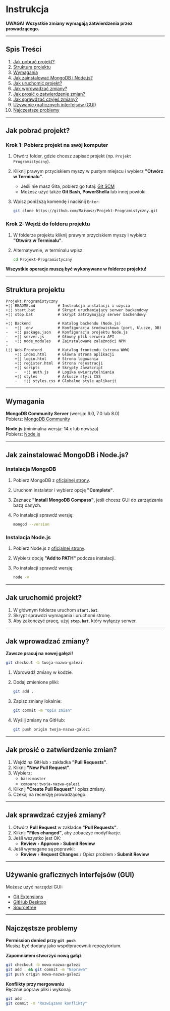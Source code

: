 # Instrukcja

**UWAGA! Wszystkie zmiany wymagają zatwierdzenia przez prowadzącego.**

---

## Spis Treści
1. [Jak pobrać projekt?](#jak-pobrać-projekt)
2. [Struktura projektu](#struktura-projektu)
3. [Wymagania](#wymagania)
4. [Jak zainstalować MongoDB i Node.js?](#jak-zainstalować-mongodb-i-nodejs)
5. [Jak uruchomić projekt?](#jak-uruchomić-projekt)
6. [Jak wprowadzać zmiany?](#jak-wprowadzać-zmiany)
7. [Jak prosić o zatwierdzenie zmian?](#jak-prosić-o-zatwierdzenie-zmian)
8. [Jak sprawdzać czyjeś zmiany?](#jak-sprawdzać-czyjeś-zmiany)
9. [Używanie graficznych interfejsów (GUI)](#używanie-graficznych-interfejsów-gui)
10. [Najczęstsze problemy](#najczęstsze-problemy)

---

## Jak pobrać projekt?

### Krok 1: Pobierz projekt na swój komputer

1. Otwórz folder, gdzie chcesz zapisać projekt (np. `Projekt Programistyczny`).
2. Kliknij prawym przyciskiem myszy w pustym miejscu i wybierz **"Otwórz w Terminalu"**.
   - Jeśli nie masz Gita, pobierz go tutaj: [Git SCM](https://git-scm.com/downloads)
   - Możesz użyć także **Git Bash**, **PowerShella** lub innej powłoki.
3. Wpisz poniższą komendę i naciśnij `Enter`:

   ```sh
   git clone https://github.com/Maiwosz/Projekt-Programistyczny.git
   ```

### Krok 2: Wejdź do folderu projektu

1. W folderze projektu kliknij prawym przyciskiem myszy i wybierz **"Otwórz w Terminalu"**.
2. Alternatywnie, w terminalu wpisz:

   ```sh
   cd Projekt-Programistyczny
   ```

**Wszystkie operacje muszą być wykonywane w folderze projektu!**

---

## Struktura projektu

```
Projekt Programistyczny
+¦¦ README.md          # Instrukcja instalacji i użycia
+¦¦ start.bat          # Skrypt uruchamiający serwer backendowy
+¦¦ stop.bat           # Skrypt zatrzymujący serwer backendowy
-
+¦¦ Backend            # Katalog backendu (Node.js)
-   +¦¦ .env           # Konfiguracja środowiskowa (port, klucze, DB)
-   +¦¦ package.json   # Konfiguracja projektu Node.js
-   +¦¦ server.js      # Główny plik serwera API
-   +¦¦ node_modules   # Zainstalowane zależności NPM
-
L¦¦ Web-Frontend       # Katalog frontendu (strona WWW)
    +¦¦ index.html     # Główna strona aplikacji
    +¦¦ login.html     # Strona logowania
    +¦¦ register.html  # Strona rejestracji
    +¦¦ scripts        # Skrypty JavaScript
    -   +¦¦ auth.js    # Logika uwierzytelniania
    +¦¦ styles         # Arkusze styli CSS
    -   +¦¦ styles.css # Globalne style aplikacji
```

---

## Wymagania

**MongoDB Community Server** (wersja: 6.0, 7.0 lub 8.0)  
Pobierz: [MongoDB Community](https://www.mongodb.com/try/download/community)

**Node.js** (minimalna wersja: 14.x lub nowsza)  
Pobierz: [Node.js](https://nodejs.org/)

---

## Jak zainstalować MongoDB i Node.js?

### Instalacja MongoDB

1. Pobierz MongoDB z [oficjalnej strony](https://www.mongodb.com/try/download/community).
2. Uruchom instalator i wybierz opcję **"Complete"**.
3. Zaznacz **"Install MongoDB Compass"**, jeśli chcesz GUI do zarządzania bazą danych.
4. Po instalacji sprawdź wersję:

   ```sh
   mongod --version
   ```

### Instalacja Node.js

1. Pobierz Node.js z [oficjalnej strony](https://nodejs.org/).
2. Wybierz opcję **"Add to PATH"** podczas instalacji.
3. Po instalacji sprawdź wersję:

   ```sh
   node -v
   ```

---

## Jak uruchomić projekt?

1. W głównym folderze uruchom **`start.bat`**.
2. Skrypt sprawdzi wymagania i uruchomi stronę.
3. Aby zakończyć pracę, użyj **`stop.bat`**, który wyłączy serwer.

---

## Jak wprowadzać zmiany?

**Zawsze pracuj na nowej gałęzi!**

```sh
git checkout -b twoja-nazwa-galezi
```

1. Wprowadź zmiany w kodzie.
2. Dodaj zmienione pliki:

   ```sh
   git add .
   ```

3. Zapisz zmiany lokalnie:

   ```sh
   git commit -m "Opis zmian"
   ```

4. Wyślij zmiany na GitHub:

   ```sh
   git push origin twoja-nazwa-galezi
   ```

---

## Jak prosić o zatwierdzenie zmian?

1. Wejdź na GitHub › zakładka **"Pull Requests"**.
2. Kliknij **"New Pull Request"**.
3. Wybierz:
   - `base`: `master`
   - `compare`: `twoja-nazwa-galezi`
4. Kliknij **"Create Pull Request"** i opisz zmiany.
5. Czekaj na recenzję prowadzącego.

---

## Jak sprawdzać czyjeś zmiany?

1. Otwórz **Pull Request** w zakładce **"Pull Requests"**.
2. Kliknij **"Files changed"**, aby zobaczyć modyfikacje.
3. Jeśli wszystko jest OK:
   - **Review** › **Approve** › **Submit Review**
4. Jeśli wymagane są poprawki:
   - **Review** › **Request Changes** › Opisz problem › **Submit Review**

---

## Używanie graficznych interfejsów (GUI)

Możesz użyć narzędzi GUI:
- [Git Extensions](https://gitextensions.github.io/)
- [GitHub Desktop](https://desktop.github.com/)
- [Sourcetree](https://www.sourcetreeapp.com/)

---

## Najczęstsze problemy

**Permission denied przy `git push`**  
Musisz być dodany jako współpracownik repozytorium.

**Zapomniałem stworzyć nową gałąź**  
```sh
git checkout -b nowa-nazwa-galezi
git add . && git commit -m "Naprawa"
git push origin nowa-nazwa-galezi
```

**Konflikty przy mergowaniu**  
Ręcznie popraw pliki i wykonaj:
```sh
git add .
git commit -m "Rozwiązano konflikty"
